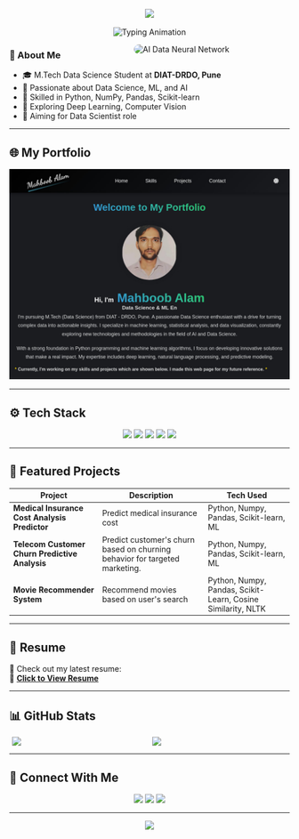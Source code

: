 <!-- 🌊 Waving Header -->
<p align="center">
  <img src="https://capsule-render.vercel.app/api?type=waving&color=0E76A8&height=230&section=header&text=Hi%20👋%20I'm%20Mahboob%20Alam!&fontSize=40&fontColor=ffffff&fontAlignY=40&desc=M.Tech%20Data%20Science%20Student%20%7C%20AI%20Enthusiast%7C%20ML%20Enthusiast&descAlignY=60&descAlign=50" />
</p>

<!-- 🖋️ Typing Animation to Blend with Header -->
<p align="center">
  <img src="https://readme-typing-svg.herokuapp.com?font=Fira+Code&weight=500&size=22&pause=1000&color=ffffff&center=true&vCenter=true&width=750&lines=AI+Explorer+|+ML+Craftsman+|+Turning+Data+into+Decisions" alt="Typing Animation" />
</p>


<p>
  <img align="right" src="https://media.giphy.com/media/cNZqrH5IzOG0xrlWks/giphy.gif" width="280" style="border-radius: 10px;" alt="AI Data Neural Network" />
</p>




### 👋 About Me

- 🎓 M.Tech Data Science Student at **DIAT-DRDO, Pune**
- 🧠 Passionate about Data Science, ML, and AI
- 🐍 Skilled in Python, NumPy, Pandas, Scikit-learn
- 🔬 Exploring Deep Learning, Computer Vision 
- 🎯 Aiming for Data Scientist role

---

## 🌐 My Portfolio

<p align="center">
  <a href="https://mahboob-alam-portfolio.netlify.app" target="_blank">
    <img src="https://github.com/MahboobAlam0/mahboobalam0/blob/main/mahboobportfolio.jpg" alt="My Portfolio" width="600" />
  </a>
</p>

---

## ⚙️ Tech Stack

<p align="center">
  <img src="https://img.shields.io/badge/Python-3670A0?style=for-the-badge&logo=python&logoColor=white"/>
  <img src="https://img.shields.io/badge/Numpy-013243?style=for-the-badge&logo=numpy&logoColor=white"/>
  <img src="https://img.shields.io/badge/Pandas-150458?style=for-the-badge&logo=pandas&logoColor=white"/>
  <img src="https://img.shields.io/badge/Scikit--Learn-F7931E?style=for-the-badge&logo=scikit-learn&logoColor=white"/>
  <img src="https://img.shields.io/badge/Jupyter-F37626?style=for-the-badge&logo=jupyter&logoColor=white"/>
</p>

---

## 🚀 Featured Projects

| Project | Description | Tech Used |
|--------|-------------|-----------|
| **Medical Insurance Cost Analysis Predictor** | Predict medical insurance cost  | Python, Numpy, Pandas, Scikit-learn, ML |
| **Telecom Customer Churn Predictive Analysis** | Predict customer's churn based on churning behavior for targeted marketing. | Python, Numpy, Pandas, Scikit-learn, ML |
| **Movie Recommender System** | Recommend movies based on user's search | Python, Numpy, Pandas, Scikit-Learn, Cosine Similarity, NLTK |

---

## 📄 Resume

📌 Check out my latest resume:  
📎 [**Click to View Resume**](https://drive.google.com/file/d/1TnCDIEjtAvykDZ8mGKRvmiiP_ETJ4bUX/view?usp=sharing)

---

## 📊 GitHub Stats

<p align="center" style="display: flex; justify-content: center; gap: 10px; flex-wrap: wrap;">
  <img src="https://github-readme-stats.vercel.app/api?username=MahboobAlam0&show_icons=true&theme=tokyonight" width="48%" />
  <img src="https://github-readme-stats.vercel.app/api/top-langs/?username=MahboobAlam0&layout=compact&theme=tokyonight" width="48%" />
</p>



---

## 🔗 Connect With Me

<p align="center">
  <a href="https://www.linkedin.com/in/mahboobalam786"><img src="https://img.shields.io/badge/LinkedIn-0A66C2?style=for-the-badge&logo=linkedin&logoColor=white" /></a>
  <a href="https://www.kaggle.com/armahboobalam"><img src="https://img.shields.io/badge/Kaggle-20BEFF?style=for-the-badge&logo=kaggle&logoColor=white" /></a>
  <a href="mailto:mahboobalam7131@gmail.com"><img src="https://img.shields.io/badge/Gmail-D14836?style=for-the-badge&logo=gmail&logoColor=white" /></a>
</p>

---

<!-- 🔚 Footer Wave -->
<p align="center">
  <img src="https://capsule-render.vercel.app/api?type=waving&color=0E76A8&height=100&section=footer" />
</p>
